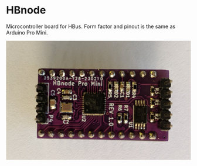 # HBnode
Microcontroller board for HBus. Form factor and pinout is the same as Arduino Pro Mini. 

![Pro Mini](https://github.com/akouz/HBnode/blob/main/AVR64DD32/Hardware/HBnode-rev-1-0.jpg)
